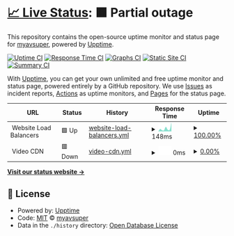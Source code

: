 # [📈 Live Status](https://status.myavsuper.com): <!--live status--> **🟧 Partial outage**

This repository contains the open-source uptime monitor and status page for [myavsuper](https://myavsuper.com), powered by [Upptime](https://github.com/upptime/upptime).

[![Uptime CI](https://github.com/myavsuper/upptime/workflows/Uptime%20CI/badge.svg)](https://github.com/myavsuper/upptime/actions?query=workflow%3A%22Uptime+CI%22)
[![Response Time CI](https://github.com/myavsuper/upptime/workflows/Response%20Time%20CI/badge.svg)](https://github.com/myavsuper/upptime/actions?query=workflow%3A%22Response+Time+CI%22)
[![Graphs CI](https://github.com/myavsuper/upptime/workflows/Graphs%20CI/badge.svg)](https://github.com/myavsuper/upptime/actions?query=workflow%3A%22Graphs+CI%22)
[![Static Site CI](https://github.com/myavsuper/upptime/workflows/Static%20Site%20CI/badge.svg)](https://github.com/myavsuper/upptime/actions?query=workflow%3A%22Static+Site+CI%22)
[![Summary CI](https://github.com/myavsuper/upptime/workflows/Summary%20CI/badge.svg)](https://github.com/myavsuper/upptime/actions?query=workflow%3A%22Summary+CI%22)

With [Upptime](https://upptime.js.org), you can get your own unlimited and free uptime monitor and status page, powered entirely by a GitHub repository. We use [Issues](https://github.com/myavsuper/upptime/issues) as incident reports, [Actions](https://github.com/myavsuper/upptime/actions) as uptime monitors, and [Pages](https://status.myavsuper.com) for the status page.

<!--start: status pages-->
<!-- This summary is generated by Upptime (https://github.com/upptime/upptime) -->
<!-- Do not edit this manually, your changes will be overwritten -->
<!-- prettier-ignore -->
| URL | Status | History | Response Time | Uptime |
| --- | ------ | ------- | ------------- | ------ |
| <img alt="" src="https://icons.duckduckgo.com/ip3/null.ico" height="13"> Website Load Balancers | 🟩 Up | [website-load-balancers.yml](https://github.com/myavsuper/upptime/commits/HEAD/history/website-load-balancers.yml) | <details><summary><img alt="Response time graph" src="./graphs/website-load-balancers/response-time-week.png" height="20"> 148ms</summary><br><a href="https://status.myavsuper.com/history/website-load-balancers"><img alt="Response time 196" src="https://img.shields.io/endpoint?url=https%3A%2F%2Fraw.githubusercontent.com%2Fmyavsuper%2Fupptime%2FHEAD%2Fapi%2Fwebsite-load-balancers%2Fresponse-time.json"></a><br><a href="https://status.myavsuper.com/history/website-load-balancers"><img alt="24-hour response time 447" src="https://img.shields.io/endpoint?url=https%3A%2F%2Fraw.githubusercontent.com%2Fmyavsuper%2Fupptime%2FHEAD%2Fapi%2Fwebsite-load-balancers%2Fresponse-time-day.json"></a><br><a href="https://status.myavsuper.com/history/website-load-balancers"><img alt="7-day response time 148" src="https://img.shields.io/endpoint?url=https%3A%2F%2Fraw.githubusercontent.com%2Fmyavsuper%2Fupptime%2FHEAD%2Fapi%2Fwebsite-load-balancers%2Fresponse-time-week.json"></a><br><a href="https://status.myavsuper.com/history/website-load-balancers"><img alt="30-day response time 171" src="https://img.shields.io/endpoint?url=https%3A%2F%2Fraw.githubusercontent.com%2Fmyavsuper%2Fupptime%2FHEAD%2Fapi%2Fwebsite-load-balancers%2Fresponse-time-month.json"></a><br><a href="https://status.myavsuper.com/history/website-load-balancers"><img alt="1-year response time 179" src="https://img.shields.io/endpoint?url=https%3A%2F%2Fraw.githubusercontent.com%2Fmyavsuper%2Fupptime%2FHEAD%2Fapi%2Fwebsite-load-balancers%2Fresponse-time-year.json"></a></details> | <details><summary><a href="https://status.myavsuper.com/history/website-load-balancers">100.00%</a></summary><a href="https://status.myavsuper.com/history/website-load-balancers"><img alt="All-time uptime 99.77%" src="https://img.shields.io/endpoint?url=https%3A%2F%2Fraw.githubusercontent.com%2Fmyavsuper%2Fupptime%2FHEAD%2Fapi%2Fwebsite-load-balancers%2Fuptime.json"></a><br><a href="https://status.myavsuper.com/history/website-load-balancers"><img alt="24-hour uptime 100.00%" src="https://img.shields.io/endpoint?url=https%3A%2F%2Fraw.githubusercontent.com%2Fmyavsuper%2Fupptime%2FHEAD%2Fapi%2Fwebsite-load-balancers%2Fuptime-day.json"></a><br><a href="https://status.myavsuper.com/history/website-load-balancers"><img alt="7-day uptime 100.00%" src="https://img.shields.io/endpoint?url=https%3A%2F%2Fraw.githubusercontent.com%2Fmyavsuper%2Fupptime%2FHEAD%2Fapi%2Fwebsite-load-balancers%2Fuptime-week.json"></a><br><a href="https://status.myavsuper.com/history/website-load-balancers"><img alt="30-day uptime 100.00%" src="https://img.shields.io/endpoint?url=https%3A%2F%2Fraw.githubusercontent.com%2Fmyavsuper%2Fupptime%2FHEAD%2Fapi%2Fwebsite-load-balancers%2Fuptime-month.json"></a><br><a href="https://status.myavsuper.com/history/website-load-balancers"><img alt="1-year uptime 100.00%" src="https://img.shields.io/endpoint?url=https%3A%2F%2Fraw.githubusercontent.com%2Fmyavsuper%2Fupptime%2FHEAD%2Fapi%2Fwebsite-load-balancers%2Fuptime-year.json"></a></details>
| <img alt="" src="https://icons.duckduckgo.com/ip3/null.ico" height="13"> Video CDN | 🟥 Down | [video-cdn.yml](https://github.com/myavsuper/upptime/commits/HEAD/history/video-cdn.yml) | <details><summary><img alt="Response time graph" src="./graphs/video-cdn/response-time-week.png" height="20"> 0ms</summary><br><a href="https://status.myavsuper.com/history/video-cdn"><img alt="Response time 464" src="https://img.shields.io/endpoint?url=https%3A%2F%2Fraw.githubusercontent.com%2Fmyavsuper%2Fupptime%2FHEAD%2Fapi%2Fvideo-cdn%2Fresponse-time.json"></a><br><a href="https://status.myavsuper.com/history/video-cdn"><img alt="24-hour response time 0" src="https://img.shields.io/endpoint?url=https%3A%2F%2Fraw.githubusercontent.com%2Fmyavsuper%2Fupptime%2FHEAD%2Fapi%2Fvideo-cdn%2Fresponse-time-day.json"></a><br><a href="https://status.myavsuper.com/history/video-cdn"><img alt="7-day response time 0" src="https://img.shields.io/endpoint?url=https%3A%2F%2Fraw.githubusercontent.com%2Fmyavsuper%2Fupptime%2FHEAD%2Fapi%2Fvideo-cdn%2Fresponse-time-week.json"></a><br><a href="https://status.myavsuper.com/history/video-cdn"><img alt="30-day response time 0" src="https://img.shields.io/endpoint?url=https%3A%2F%2Fraw.githubusercontent.com%2Fmyavsuper%2Fupptime%2FHEAD%2Fapi%2Fvideo-cdn%2Fresponse-time-month.json"></a><br><a href="https://status.myavsuper.com/history/video-cdn"><img alt="1-year response time 576" src="https://img.shields.io/endpoint?url=https%3A%2F%2Fraw.githubusercontent.com%2Fmyavsuper%2Fupptime%2FHEAD%2Fapi%2Fvideo-cdn%2Fresponse-time-year.json"></a></details> | <details><summary><a href="https://status.myavsuper.com/history/video-cdn">0.00%</a></summary><a href="https://status.myavsuper.com/history/video-cdn"><img alt="All-time uptime 65.95%" src="https://img.shields.io/endpoint?url=https%3A%2F%2Fraw.githubusercontent.com%2Fmyavsuper%2Fupptime%2FHEAD%2Fapi%2Fvideo-cdn%2Fuptime.json"></a><br><a href="https://status.myavsuper.com/history/video-cdn"><img alt="24-hour uptime 0.00%" src="https://img.shields.io/endpoint?url=https%3A%2F%2Fraw.githubusercontent.com%2Fmyavsuper%2Fupptime%2FHEAD%2Fapi%2Fvideo-cdn%2Fuptime-day.json"></a><br><a href="https://status.myavsuper.com/history/video-cdn"><img alt="7-day uptime 0.00%" src="https://img.shields.io/endpoint?url=https%3A%2F%2Fraw.githubusercontent.com%2Fmyavsuper%2Fupptime%2FHEAD%2Fapi%2Fvideo-cdn%2Fuptime-week.json"></a><br><a href="https://status.myavsuper.com/history/video-cdn"><img alt="30-day uptime 7.96%" src="https://img.shields.io/endpoint?url=https%3A%2F%2Fraw.githubusercontent.com%2Fmyavsuper%2Fupptime%2FHEAD%2Fapi%2Fvideo-cdn%2Fuptime-month.json"></a><br><a href="https://status.myavsuper.com/history/video-cdn"><img alt="1-year uptime 5.71%" src="https://img.shields.io/endpoint?url=https%3A%2F%2Fraw.githubusercontent.com%2Fmyavsuper%2Fupptime%2FHEAD%2Fapi%2Fvideo-cdn%2Fuptime-year.json"></a></details>

<!--end: status pages-->

[**Visit our status website →**](https://status.myavsuper.com)

## 📄 License

- Powered by: [Upptime](https://github.com/upptime/upptime)
- Code: [MIT](./LICENSE) © [myavsuper](https://myavsuper.com)
- Data in the `./history` directory: [Open Database License](https://opendatacommons.org/licenses/odbl/1-0/)
